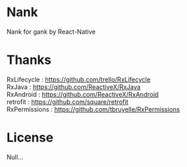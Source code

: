 
# Nank
Nank  for gank  by React-Native


# Thanks

RxLifecycle   : https://github.com/trello/RxLifecycle  
RxJava        : https://github.com/ReactiveX/RxJava  
RxAndroid     : https://github.com/ReactiveX/RxAndroid  
retrofit      : https://github.com/square/retrofit  
RxPermissions : https://github.com/tbruyelle/RxPermissions

# License
Null...